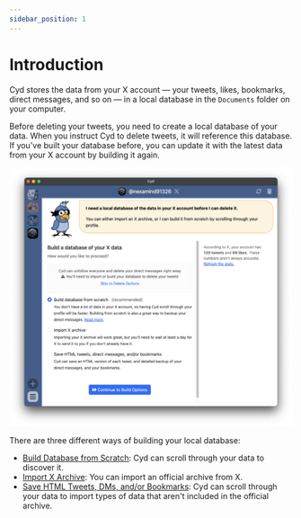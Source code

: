```yaml
---
sidebar_position: 1
---
```


# Introduction

Cyd stores the data from your X account &mdash; your tweets, likes, bookmarks, direct messages, and so on &mdash; in a local database in the `Documents` folder on your computer.

Before deleting your tweets, you need to create a local database of your data. When you instruct Cyd to delete tweets, it will reference this database. If you've built your database before, you can update it with the latest data from your X account by building it again.

![Build a database of your X data](./img/local-database.png)

There are three different ways of building your local database:

- [Build Database from Scratch](./build.md): Cyd can scroll through your data to discover it.
- [Import X Archive](./import.md): You can import an official archive from X.
- [Save HTML Tweets, DMs, and/or Bookmarks](./archive.md): Cyd can scroll through your data to import types of data that aren't included in the official archive.